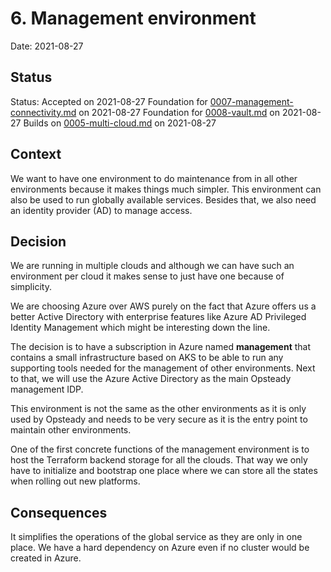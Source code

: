 # 6. Management environment

Date: 2021-08-27

## Status

Status: Accepted on 2021-08-27
Foundation for [0007-management-connectivity.md](0007-management-connectivity.md) on 2021-08-27
Foundation for [0008-vault.md](0008-vault.md) on 2021-08-27
Builds on [0005-multi-cloud.md](0005-multi-cloud.md) on 2021-08-27

## Context

We want to have one environment to do maintenance from in all other environments because it makes things much simpler. This environment can also be used to run globally available services.
Besides that, we also need an identity provider (AD) to manage access.

## Decision

We are running in multiple clouds and although we can have such an environment per cloud it makes sense to just have one because of simplicity.

We are choosing Azure over AWS purely on the fact that Azure offers us a better Active Directory with enterprise features like Azure AD Privileged Identity Management which might be interesting down the line.

The decision is to have a subscription in Azure named **management** that contains a small infrastructure based on AKS to be able to run any supporting tools needed for the management of other environments.
Next to that, we will use the Azure Active Directory as the main Opsteady management IDP.

This environment is not the same as the other environments as it is only used by Opsteady and needs to be very secure as it is the entry point to maintain other environments.

One of the first concrete functions of the management environment is to host the Terraform backend storage for all the clouds. That way we only have to initialize and bootstrap one place where we can store all the states when rolling out new platforms.

## Consequences

It simplifies the operations of the global service as they are only in one place.
We have a hard dependency on Azure even if no cluster would be created in Azure.
